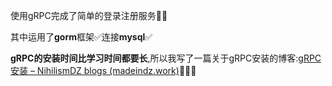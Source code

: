 
使用gRPC完成了简单的登录注册服务🤪🤪

其中运用了**gorm**框架✅连接**mysql**✅

**gRPC的安装时间比学习时间都要长**,所以我写了一篇关于gRPC安装的博客:[gRPC安装 – NihilismDZ blogs (madeindz.work)](http://hello.madeindz.work/index.php/2022/12/02/grpcdownload/)💖💖💖
